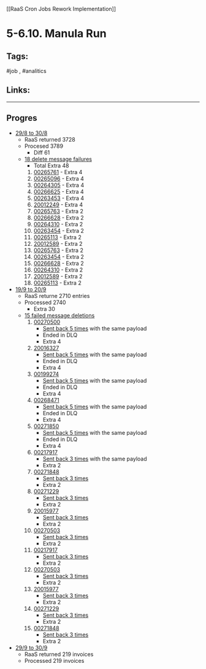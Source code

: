 [[RaaS Cron Jobs Rework Implementation]]

# 5-6.10. Manula Run

## Tags:
#job , #analitics 

## Links:
---

## Progres
- [29/8 to 30/8](https://one.newrelic.com/logger?account=1747307&duration=10800000&state=850e5fc2-cb6a-fd52-6785-b32385ed6f84)
	- RaaS returned 3728
	- Procesed 3789
		- Diff 61
	- [18 delete message failures](https://one.newrelic.com/logger?account=1747307&begin=1665054000000&end=1665059880000&state=9e6d6479-2b18-5ac4-a58c-95b54de90f87)
		- Total Extra 48
		1) [00265761](https://one.newrelic.com/logger?account=1747307&duration=86400000&state=2446b184-9e9f-8f3e-c58c-424628386565)
		  - Extra 4
		2) [00265096](https://one.newrelic.com/logger?account=1747307&duration=86400000&state=5a0b9bd5-a46a-abd9-f0f8-953130bdb7d3)
		  - Extra 4
		3) [00264305](https://one.newrelic.com/logger?account=1747307&duration=86400000&state=59f975e8-9fe1-8ab7-f464-82d612f43203)
		  - Extra 4
		4) [00266625](https://one.newrelic.com/logger?account=1747307&duration=86400000&state=5205f890-b0d4-8943-30d4-21e96be067e0)
		  - Extra 4
		5) [00263453](https://one.newrelic.com/logger?account=1747307&duration=86400000&state=46a4f457-5eb5-d957-6446-0191fd083a7c)
		  - Extra 4
		6) [20012249](https://one.newrelic.com/logger?account=1747307&duration=86400000&state=5b493b16-c2de-8757-9667-12a13f09f832)
		  - Extra 4
		7) [00265763](https://one.newrelic.com/logger?account=1747307&duration=86400000&state=249e4271-f50a-6721-54c3-185424547509)
		  - Extra 2
		8) [00266628](https://one.newrelic.com/logger?account=1747307&duration=86400000&state=79998777-f75f-be10-93bc-dc6018a70a67)
		  - Extra 2
		9) [00264310](https://one.newrelic.com/logger?account=1747307&duration=86400000&state=036f7592-3922-9d48-4686-c08987f9186c)
		  - Extra 2
		10) [00263454](https://one.newrelic.com/logger?account=1747307&duration=86400000&state=c676a4ab-8000-b330-e2bb-060968bb73cb)
		  - Extra 2
		11) [00265113](https://one.newrelic.com/logger?account=1747307&duration=86400000&state=25132050-03ff-39eb-f25f-e6c79f89edda)
		  - Extra 2
		12) [20012589](https://one.newrelic.com/logger?account=1747307&duration=86400000&state=a7fac31f-5a3a-08f8-fba0-3709e1531218)
		  - Extra 2
		13) [00265763](https://one.newrelic.com/logger?account=1747307&duration=86400000&state=1186d220-b547-b107-5a25-187b4ddf9dff)
		  - Extra 2
		14) [00263454](https://one.newrelic.com/logger?account=1747307&duration=86400000&state=5836e91b-d429-2614-aaae-f3b8297ee774)
		  - Extra 2
		15) [00266628](https://one.newrelic.com/logger?account=1747307&duration=86400000&state=6b51b75b-7284-af5d-9430-eb2a89f8bd08)
		  - Extra 2
		16) [00264310](https://one.newrelic.com/logger?account=1747307&duration=86400000&state=b76aaf2e-1d1c-654b-37b8-a8f605a0488c)
		  - Extra 2
		17) [20012589](https://one.newrelic.com/logger?account=1747307&duration=86400000&state=1da9d38c-c2e9-4f35-1ffd-abe6df56dbe9)
		  - Extra 2
		18) [00265113](https://one.newrelic.com/logger?account=1747307&duration=86400000&state=b28061b5-df75-1f5e-4151-56e4ff1d8871)
		  - Extra 2
- [19/9 to 20/9](https://one.newrelic.com/logger?account=1747307&duration=259200000&state=48425bfb-e8cd-ac1e-951e-089a5c091983)
	- RaaS returne 2710 entries
	- Processed 2740
		- Extra 30
	- [15 failed message deletions](https://one.newrelic.com/logger?account=1747307&begin=1664994270930&end=1665043041000&state=9e6d6479-2b18-5ac4-a58c-95b54de90f87)
		1) [00270500](https://one.newrelic.com/logger?account=1747307&duration=86400000&state=e26a2d45-f5c1-0290-1838-a2e2dbaedcd4)
			- [Sent back 5 times](https://one.newrelic.com/logger?account=1747307&duration=86400000&state=a2a2eff6-2fb1-88a6-0963-a97a06f9a1e9) with the same payload
			- Ended in DLQ
			- Extra 4
		2) [20016327](https://one.newrelic.com/logger?account=1747307&duration=86400000&state=985c6bb6-ee0c-38b9-a514-871e812efe8c)
			- [Sent back 5 times](https://one.newrelic.com/logger?account=1747307&duration=86400000&state=968df458-0d33-91c8-7502-47b051a9f441) with the same payload
			- Ended in DLQ
			- Extra 4
		3) [00199274](https://one.newrelic.com/logger?account=1747307&duration=86400000&state=eff371a0-a550-cb05-84b2-c10b4d57db3a)
			- [Sent back 5 times](https://one.newrelic.com/logger?account=1747307&duration=86400000&state=c175dccc-ede0-b9a2-bb93-c12fa1aca278) with the same payload
			- Ended in DLQ
			- Extra 4
		4) [00268471](https://one.newrelic.com/logger?account=1747307&duration=86400000&state=7b047703-1cb6-0994-3c3c-a246484c99d0)
			- [Sent back 5 times](https://one.newrelic.com/logger?account=1747307&duration=86400000&state=9bc7ffdb-c6c4-ee56-78a8-87131bf38ac5) with the same payload
			- Ended in DLQ
			- Extra 4
		5) [00271850](https://one.newrelic.com/logger?account=1747307&duration=86400000&state=d15aad73-d8cf-fe1b-c9ff-002f1f5580ed)
			- [Sent back 5 times](https://one.newrelic.com/logger?account=1747307&duration=86400000&state=b17e04bf-24ad-6341-5f2b-cf8879d7b985) with the same payload
			- Ended in DLQ
			- Extra 4
		6) [00217917](https://one.newrelic.com/logger?account=1747307&duration=86400000&state=32d24226-0247-6ced-9de9-55271306d61a)
			- [Sent back 3 times](https://one.newrelic.com/logger?account=1747307&duration=86400000&state=3683e3ab-0917-2b7d-16f8-d0c2c6951236) with the same payload
			- Extra 2
		7) [00271848](https://one.newrelic.com/logger?account=1747307&duration=86400000&state=d8787c6b-e95d-c152-b5a1-60e6c83f38e9)
			- [Sent back 3 times](https://one.newrelic.com/logger?account=1747307&duration=86400000&state=7add907a-0afe-8016-2c0f-fa5991b3ff86)
			- Extra 2
		8) [00271229](https://one.newrelic.com/logger?account=1747307&duration=86400000&state=45f48812-0c6d-f28f-22b3-5a305d37034e)
			- [Sent back 3 times](https://one.newrelic.com/logger?account=1747307&duration=86400000&state=6246c70a-3d1e-a5fc-d416-eff94e203507)
			- Extra 2
		9) [20015977](https://one.newrelic.com/logger?account=1747307&duration=86400000&state=7f848dbb-bdca-2f23-865a-74db8a6905d3)
			- [Sent back 3 times](https://one.newrelic.com/logger?account=1747307&duration=86400000&state=9db79325-40ab-66a1-7b3c-f635f9ddecf5)
			- Extra 2
		10) [00270503](https://one.newrelic.com/logger?account=1747307&duration=86400000&state=93761478-c63f-b43e-6a4f-c5043a1ea415)
			- [Sent back 3 times](https://one.newrelic.com/logger?account=1747307&duration=86400000&state=025e13a2-c31c-db43-1630-bfc88d530c8e)
			- Extra 2
		11) [00217917](https://one.newrelic.com/logger?account=1747307&duration=86400000&state=4a5213b6-7df4-a634-b318-046f6b18d2c6)
			- [Sent back 3 times](https://one.newrelic.com/logger?account=1747307&duration=86400000&state=3683e3ab-0917-2b7d-16f8-d0c2c6951236)
			- Extra 2
		12) [00270503](https://one.newrelic.com/logger?account=1747307&duration=86400000&state=2d7f0abb-fd5a-5d13-1d74-dd9ab91c7471)
			- [Sent back 3 times](https://one.newrelic.com/logger?account=1747307&duration=86400000&state=025e13a2-c31c-db43-1630-bfc88d530c8e)
			- Extra 2
		13) [20015977](https://one.newrelic.com/logger?account=1747307&duration=86400000&state=8dd0e709-196a-9886-55d3-0256120fde38)
			- [Sent back 3 times](https://one.newrelic.com/logger?account=1747307&duration=86400000&state=9db79325-40ab-66a1-7b3c-f635f9ddecf5)
			- Extra 2
		14) [00271229](https://one.newrelic.com/logger?account=1747307&duration=86400000&state=ba386ff9-843c-807a-f9e7-c786a3cd15f9)
			- [Sent back 3 times](https://one.newrelic.com/logger?account=1747307&duration=86400000&state=6246c70a-3d1e-a5fc-d416-eff94e203507)
			- Extra 2
		15) [00271848](https://one.newrelic.com/logger?account=1747307&duration=86400000&state=b18ebb3a-0418-b671-7963-f31f884a736b)
			- [Sent back 3 times](https://one.newrelic.com/logger?account=1747307&duration=86400000&state=7add907a-0afe-8016-2c0f-fa5991b3ff86)
			- Extra 2
- [29/9 to 30/9](https://one.newrelic.com/logger?account=1747307&begin=1665050867186&end=1665051572486&state=f9bbccb8-1574-d435-4a77-d9b71f729ad8)
	- RaaS returned 219 invoices
	- Processed 219 invoices